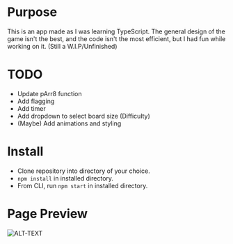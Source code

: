 # Purpose
This is an app made as I was learning TypeScript. The general design of the game isn't the best, and the code isn't the most efficient, but I had fun while working on it. (Still a W.I.P/Unfinished)

# TODO
- Update pArr8 function
- Add flagging
- Add timer
- Add dropdown to select board size (Difficulty)
- (Maybe) Add animations and styling

# Install
- Clone repository into directory of your choice.
- ``` npm install ``` in installed directory.
- From CLI, run ``` npm start ``` in installed directory.

# Page Preview
![ALT-TEXT](https://i.imgur.com/8ehJRlm.gif)
